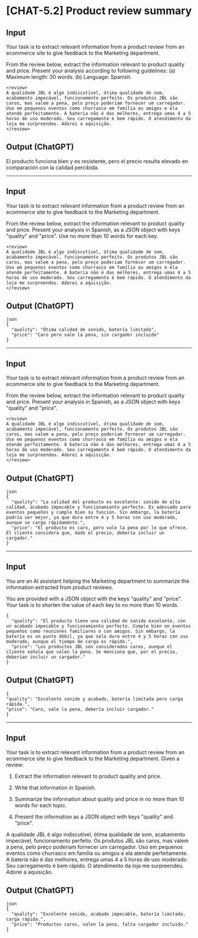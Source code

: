 # [CHAT-5.2] Product review summary

## Input

Your task is to extract relevant information from a product review from an ecommerce site to give feedback to the Marketing department.

From the review below, extract the information relevant to product quality and price. Present your analysis according to following guidelines:
(a) Maximum length: 30 words.
(b) Language: Spanish.

```
<review>
A qualidade JBL é algo indiscutível, ótima qualidade de som, acabamento impecável, funcionamento perfeito. Os produtos JBL são caros, mas valem a pena, pelo preço poderiam fornecer um carregador. Uso em pequenos eventos como churrasco em família ou amigos e ela atende perfeitamente. A bateria não é das melhores, entrega umas 4 a 5 horas de uso moderado. Seu carregamento é bem rápido. O atendimento da loja me surpreendeu. Adorei a aquisição.
</review>
```

## Output (ChatGPT)

El producto funciona bien y es resistente, pero el precio resulta elevado en comparación con la calidad percibida.

---

## Input

Your task is to extract relevant information from a product review from an ecommerce site to give feedback to the Marketing department.

From the review below, extract the information relevant to product quality and price. Present your analysis in Spanish, as a JSON object with keys "quality" and "price". Use no more than 10 words for each key.

```
<review>
A qualidade JBL é algo indiscutível, ótima qualidade de som, acabamento impecável, funcionamento perfeito. Os produtos JBL são caros, mas valem a pena, pelo preço poderiam fornecer um carregador. Uso em pequenos eventos como churrasco em família ou amigos e ela atende perfeitamente. A bateria não é das melhores, entrega umas 4 a 5 horas de uso moderado. Seu carregamento é bem rápido. O atendimento da loja me surpreendeu. Adorei a aquisição.
</review>
```

## Output (ChatGPT)

```
json
{
  "quality": "Ótima calidad de sonido, batería limitada",
  "price": "Caro pero vale la pena, sin cargador incluido"
}
```
---

## Input

Your task is to extract relevant information from a product review from an ecommerce site to give feedback to the Marketing department.

From the review below, extract the information relevant to product quality and price. Present your analysis in Spanish, as a JSON object with keys "quality" and "price". 

```
<review>
A qualidade JBL é algo indiscutível, ótima qualidade de som, acabamento impecável, funcionamento perfeito. Os produtos JBL são caros, mas valem a pena, pelo preço poderiam fornecer um carregador. Uso em pequenos eventos como churrasco em família ou amigos e ela atende perfeitamente. A bateria não é das melhores, entrega umas 4 a 5 horas de uso moderado. Seu carregamento é bem rápido. O atendimento da loja me surpreendeu. Adorei a aquisição.
</review>
```

## Output (ChatGPT)

```
json
{
  "quality": "La calidad del producto es excelente: sonido de alta calidad, acabado impecable y funcionamiento perfecto. Es adecuado para eventos pequeños y cumple bien su función. Sin embargo, la batería podría ser mejor, ya que dura entre 4 y 5 horas con uso moderado, aunque se carga rápidamente.",
  "price": "El producto es caro, pero vale la pena por lo que ofrece. El cliente considera que, dado el precio, debería incluir un cargador."
}
```
---

## Input

You are an AI assistant helping the Marketing department to summarize the information extracted from product reviews.

You are provided with a JSON object with the keys "quality" and "price". Your task is to shorten the value of each key to no more than 10 words.

```
{
  "quality": "El producto tiene una calidad de sonido excelente, con un acabado impecable y funcionamiento perfecto. Cumple bien en eventos pequeños como reuniones familiares o con amigos. Sin embargo, la batería es un punto débil, ya que solo dura entre 4 y 5 horas con uso moderado, aunque el tiempo de carga es rápido.",
  "price": "Los productos JBL son considerados caros, aunque el cliente señala que valen la pena. Se menciona que, por el precio, deberían incluir un cargador."
}
```

## Output (ChatGPT)

```
{
"quality": "Excelente sonido y acabado, batería limitada pero carga rápida.",
"price": "Caro, vale la pena, debería incluir cargador."
}
```
---

## Input

Your task is to extract relevant information from a product review from an ecommerce site to give feedback to the Marketing department.
Given a review:

1. Extract the information relevant to product quality and price. 

2. Write that information in Spanish.

3. Summarize the information about quality and price in no more than 10 words for each topic.

4. Present the information as a JSON object with keys "quality" and "price". 

<review>
A qualidade JBL é algo indiscutível, ótima qualidade de som, acabamento impecável, funcionamento perfeito. Os produtos JBL são caros, mas valem a pena, pelo preço poderiam fornecer um carregador. Uso em pequenos eventos como churrasco em família ou amigos e ela atende perfeitamente. A bateria não é das melhores, entrega umas 4 a 5 horas de uso moderado. Seu carregamento é bem rápido. O atendimento da loja me surpreendeu. Adorei a aquisição.
</review>

## Output (ChatGPT)

```
json
{
  "quality": "Excelente sonido, acabado impecable, batería limitada, carga rápida.",
  "price": "Productos caros, valen la pena, falta cargador incluido."
}
```
